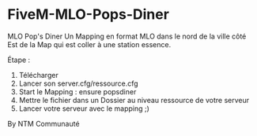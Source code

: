 # FiveM-MLO-Pops-Diner
MLO Pop's Diner
Un Mapping en format MLO dans le nord de la ville côté Est de la Map qui est coller à une station essence.

Étape :
1. Télécharger
2. Lancer son server.cfg/ressource.cfg
3. Start le Mapping : ensure popsdiner
4. Mettre le fichier dans un Dossier au niveau ressource de votre serveur
5. Lancer votre serveur avec le mapping ;)

By NTM Communauté
